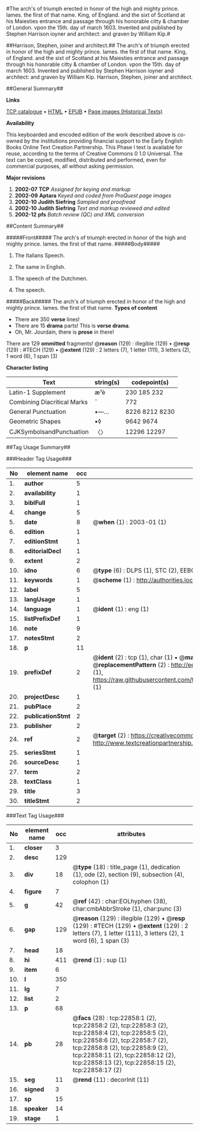 #The arch's of triumph erected in honor of the high and mighty prince. Iames. the first of that name. King, of England. and the sixt of Scotland at his Maiesties entrance and passage through his honorable citty & chamber of London. vpon the 15th. day of march 1603. Invented and published by Stephen Harrison ioyner and architect: and graven by William Kip.#

##Harrison, Stephen, joiner and architect.##
The arch's of triumph erected in honor of the high and mighty prince. Iames. the first of that name. King, of England. and the sixt of Scotland at his Maiesties entrance and passage through his honorable citty & chamber of London. vpon the 15th. day of march 1603. Invented and published by Stephen Harrison ioyner and architect: and graven by William Kip.
Harrison, Stephen, joiner and architect.

##General Summary##

**Links**

[TCP catalogue](http://www.ota.ox.ac.uk/tcp/)  • 
[HTML](http://tei.it.ox.ac.uk/tcp/Texts-HTML/free/A02/A02732.html)  • 
[EPUB](http://tei.it.ox.ac.uk/tcp/Texts-EPUB/free/A02/A02732.epub) • 
[Page images (Historical Texts)](https://data.historicaltexts.jisc.ac.uk/view?pubId=eebo-99857174e&pageId=eebo-99857174e-22858-1)

**Availability**

This keyboarded and encoded edition of the
	       work described above is co-owned by the institutions
	       providing financial support to the Early English Books
	       Online Text Creation Partnership. This Phase I text is
	       available for reuse, according to the terms of Creative
	       Commons 0 1.0 Universal. The text can be copied,
	       modified, distributed and performed, even for
	       commercial purposes, all without asking permission.

**Major revisions**

1. __2002-07__ __TCP__ *Assigned for keying and markup*
1. __2002-09__ __Aptara__ *Keyed and coded from ProQuest page images*
1. __2002-10__ __Judith Siefring__ *Sampled and proofread*
1. __2002-10__ __Judith Siefring__ *Text and markup reviewed and edited*
1. __2002-12__ __pfs__ *Batch review (QC) and XML conversion*

##Content Summary##

#####Front#####
The arch's of triumph erected in honor of the high and mighty prince. Iames. the first of that name.
#####Body#####

1. The Italians Speech.

1. The same in English.

1. The speech of the Dutchmen.

1. The speech.

#####Back#####
The arch's of triumph erected in honor of the high and mighty prince. Iames. the first of that name.
**Types of content**

  * There are 350 **verse** lines!
  * There are 15 **drama** parts! This is **verse drama**.
  * Oh, Mr. Jourdain, there is **prose** in there!

There are 129 **ommitted** fragments! 
 @__reason__ (129) : illegible (129)  •  @__resp__ (129) : #TECH (129)  •  @__extent__ (129) : 2 letters (7), 1 letter (111), 3 letters (2), 1 word (6), 1 span (3)

**Character listing**


|Text|string(s)|codepoint(s)|
|---|---|---|
|Latin-1 Supplement|æ¹è|230 185 232|
|Combining             Diacritical Marks|̄|772|
|General Punctuation|•—…|8226 8212 8230|
|Geometric Shapes|▪◊|9642 9674|
|CJKSymbolsandPunctuation|〈〉|12296 12297|

##Tag Usage Summary##

###Header Tag Usage###

|No|element name|occ|attributes|
|---|---|---|---|
|1.|__author__|5||
|2.|__availability__|1||
|3.|__biblFull__|1||
|4.|__change__|5||
|5.|__date__|8| @__when__ (1) : 2003-01 (1)|
|6.|__edition__|1||
|7.|__editionStmt__|1||
|8.|__editorialDecl__|1||
|9.|__extent__|2||
|10.|__idno__|6| @__type__ (6) : DLPS (1), STC (2), EEBO-CITATION (1), PROQUEST (1), VID (1)|
|11.|__keywords__|1| @__scheme__ (1) : http://authorities.loc.gov/ (1)|
|12.|__label__|5||
|13.|__langUsage__|1||
|14.|__language__|1| @__ident__ (1) : eng (1)|
|15.|__listPrefixDef__|1||
|16.|__note__|9||
|17.|__notesStmt__|2||
|18.|__p__|11||
|19.|__prefixDef__|2| @__ident__ (2) : tcp (1), char (1)  •  @__matchPattern__ (2) : ([0-9\-]+):([0-9IVX]+) (1), (.+) (1)  •  @__replacementPattern__ (2) : http://eebo.chadwyck.com/downloadtiff?vid=$1&page=$2 (1), https://raw.githubusercontent.com/textcreationpartnership/Texts/master/tcpchars.xml#$1 (1)|
|20.|__projectDesc__|1||
|21.|__pubPlace__|2||
|22.|__publicationStmt__|2||
|23.|__publisher__|2||
|24.|__ref__|2| @__target__ (2) : https://creativecommons.org/publicdomain/zero/1.0/ (1), http://www.textcreationpartnership.org/docs/. (1)|
|25.|__seriesStmt__|1||
|26.|__sourceDesc__|1||
|27.|__term__|2||
|28.|__textClass__|1||
|29.|__title__|3||
|30.|__titleStmt__|2||


###Text Tag Usage###

|No|element name|occ|attributes|
|---|---|---|---|
|1.|__closer__|3||
|2.|__desc__|129||
|3.|__div__|18| @__type__ (18) : title_page (1), dedication (1), ode (2), section (9), subsection (4), colophon (1)|
|4.|__figure__|7||
|5.|__g__|42| @__ref__ (42) : char:EOLhyphen (38), char:cmbAbbrStroke (1), char:punc (3)|
|6.|__gap__|129| @__reason__ (129) : illegible (129)  •  @__resp__ (129) : #TECH (129)  •  @__extent__ (129) : 2 letters (7), 1 letter (111), 3 letters (2), 1 word (6), 1 span (3)|
|7.|__head__|18||
|8.|__hi__|411| @__rend__ (1) : sup (1)|
|9.|__item__|6||
|10.|__l__|350||
|11.|__lg__|7||
|12.|__list__|2||
|13.|__p__|68||
|14.|__pb__|28| @__facs__ (28) : tcp:22858:1 (2), tcp:22858:2 (2), tcp:22858:3 (2), tcp:22858:4 (2), tcp:22858:5 (2), tcp:22858:6 (2), tcp:22858:7 (2), tcp:22858:8 (2), tcp:22858:9 (2), tcp:22858:11 (2), tcp:22858:12 (2), tcp:22858:13 (2), tcp:22858:15 (2), tcp:22858:17 (2)|
|15.|__seg__|11| @__rend__ (11) : decorInit (11)|
|16.|__signed__|3||
|17.|__sp__|15||
|18.|__speaker__|14||
|19.|__stage__|1||
